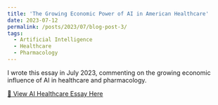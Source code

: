 ```yaml
---
title: 'The Growing Economic Power of AI in American Healthcare'
date: 2023-07-12
permalink: /posts/2023/07/blog-post-3/
tags:
  - Artificial Intelligence
  - Healthcare
  - Pharmacology
---
```


I wrote this essay in July 2023, commenting on the growing economic influence of AI in healthcare and pharmacology.  


[📄 View AI Healthcare Essay Here](/files/AI_healthcare.pdf)

